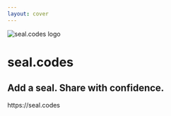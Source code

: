 ```yaml
---
layout: cover
---
```


<div class="w-full h-full flex flex-col items-center justify-center text-center">
    <img src="/logo.svg" alt="seal.codes logo" class="w-40 h-40 mb-8" />
    <h1 class="text-5xl font-bold mb-6 text-white">seal.codes</h1>
    <h2 class="text-2xl font-light mb-12 text-white">
      Add a seal. Share with confidence.
    </h2>
    <div class="text-lg opacity-75 mb-8 text-white">
      https://seal.codes
    </div>
  </div>


<!--
We invite you to help us restore trust to our digital world. seal.codes - Add a seal. Share with confidence. Thank you.

[SHORT VERSION] seal.codes - Add a seal. Share with confidence. Help us restore trust to our digital world. Thank you.
-->
